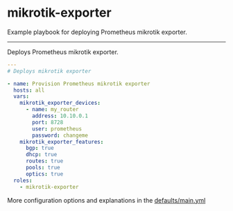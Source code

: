 # mikrotik-exporter

Example playbook for deploying Prometheus mikrotik exporter.

---

Deploys Prometheus mikrotik exporter.

```yml
---
# Deploys mikrotik exporter

- name: Provision Prometheus mikrotik exporter
  hosts: all
  vars:
    mikrotik_exporter_devices:
      - name: my_router
        address: 10.10.0.1
        port: 8728
        user: prometheus
        password: changeme
    mikrotik_exporter_features:
      bgp: true
      dhcp: true
      routes: true
      pools: true
      optics: true
  roles:
    - mikrotik-exporter
```

More configuration options and explanations in the [defaults/main.yml](/mikrotik-exporter/defaults/main.yml)
